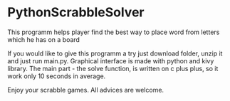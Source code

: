 # PythonScrabbleSolver
This programm helps player find the best way to place word from letters which he has on a board 


If you would like to give this programm a try just download folder, unzip it and just run main.py.
Graphical interface is made with python and kivy library. The main part - the solve function, is written on c plus plus, so it work only 10 seconds in average.


Enjoy your scrabble games.
All advices are welcome.

